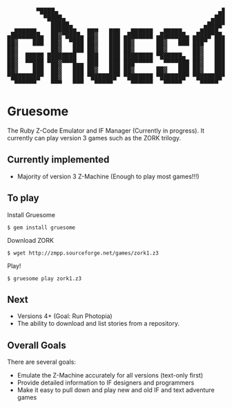 <pre>
        ▄▄▄▄▄                                              ▄▄▄▄▄                    
         ▀████▄                                          ▄████▀                     
           ▀████▄                                      ▄████▀                       
  ▄▄▄▄▄▄    ██████▄   ▄▄▄   ▄▄▄   ▄▄▄▄▄▄   ▄▄▄▄▄     ▄████▀  ▄▄▄   ▄▄▄   ▄▄▄▄▄▄
▄████████▄  ██▓▀████▄ ██▓   ███ ▄███████ ▄███████▄ ▄████▀██▄ ████▄████ ▄███████
██▓    ███  ██▓  ▀███ ██▓   ███ ██▓      ██▓   ███ ███▀  ███ █████████ ██▓
██▓         ██▓   ███ ██▓   ███ ██▓      ██▓       ██▓   ███ ███▀█▀███ ██▓
██▓  █████ ████████   ███   ███ ████████ ▀██████▄  ██▓   ███ ██▓   ███ ████████
██▓  ▀▀███ ▀██▓▀▀▀█▄▄ ███   ███ ███▀▀▀▀▀   ▀▀▀▀███ ██▓   ███ ██▓   ███ ███▀▀▀▀▀
██▓    ███  ██▓   ███ ██▓   ███ ██▓      ██▓   ███ ██▓   ███ ███   ███ ██▓
▀████████▀  ██▓   ███ ▀███████▀ ▀███████ ▀███████▀ ▀███████▀ ██▓   ███ ▀███████
  ▀▀▀▀▀▀    ▀▀▀   ▀▀▀   ▀▀▀▀▀     ▀▀▀▀▀▀   ▀▀▀▀▀     ▀▀▀▀▀   ▀▀▀   ▀▀▀   ▀▀▀▀▀▀
</pre>

# Gruesome

The Ruby Z-Code Emulator and IF Manager (Currently in progress). It currently can
play version 3 games such as the ZORK trilogy.

## Currently implemented

* Majority of version 3 Z-Machine (Enough to play most games!!!)

## To play

Install Gruesome

    $ gem install gruesome

Download ZORK

    $ wget http://zmpp.sourceforge.net/games/zork1.z3

Play!

    $ gruesome play zork1.z3

## Next

* Versions 4+ (Goal: Run Photopia)
* The ability to download and list stories from a repository.

## Overall Goals

There are several goals:

* Emulate the Z-Machine accurately for all versions (text-only first)
* Provide detailed information to IF designers and programmers
* Make it easy to pull down and play new and old IF and text adventure games
